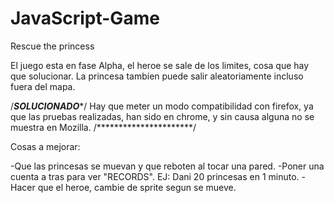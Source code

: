 JavaScript-Game
===============

Rescue the princess

El juego esta en fase Alpha, el heroe se sale de los limites, cosa que hay que solucionar.
La princesa tambíen puede salir aleatoriamente incluso fuera del mapa.

/*****SOLUCIONADO******/
Hay que meter un modo compatibilidad con firefox, ya que las pruebas realizadas, han sido en chrome, 
y sin causa alguna no se muestra en Mozilla. 
/**********************/

Cosas a mejorar:

 -Que las princesas se muevan y que reboten al tocar una pared.
 -Poner una cuenta a tras para ver "RECORDS". EJ: Dani 20 princesas en 1 minuto.
 -Hacer que el heroe, cambie de sprite segun se mueve.
